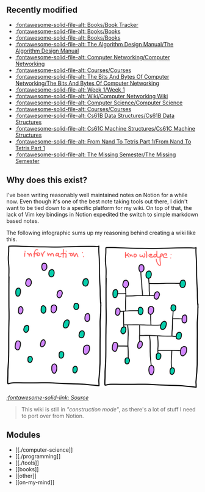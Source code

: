 Recently modified
---

<!--
RECENTLYMODIFIEDBEGIN
-->

- [:fontawesome-solid-file-alt: Books/Book Tracker](books/00-book-tracker.md)
- [:fontawesome-solid-file-alt: Books/Books](books/books.md)
- [:fontawesome-solid-file-alt: Books/Books](computer-science/books/books.md)
- [:fontawesome-solid-file-alt: The Algorithm Design Manual/The Algorithm Design Manual](computer-science/books/the-algorithm-design-manual/the-algorithm-design-manual.md)
- [:fontawesome-solid-file-alt: Computer Networking/Computer Networking](computer-science/computer-networking/computer-networking.md)
- [:fontawesome-solid-file-alt: Courses/Courses](computer-science/computer-networking/courses/courses.md)
- [:fontawesome-solid-file-alt: The Bits And Bytes Of Computer Networking/The Bits And Bytes Of Computer Networking](computer-science/computer-networking/courses/the-bits-and-bytes-of-computer-networking/the-bits-and-bytes-of-computer-networking.md)
- [:fontawesome-solid-file-alt: Week 1/Week 1](computer-science/computer-networking/courses/the-bits-and-bytes-of-computer-networking/week-1/week-1.md)
- [:fontawesome-solid-file-alt: Wiki/Computer Networking Wiki](computer-science/computer-networking/wiki/computer-networking-wiki.md)
- [:fontawesome-solid-file-alt: Computer Science/Computer Science](computer-science/computer-science.md)
- [:fontawesome-solid-file-alt: Courses/Courses](computer-science/courses/courses.md)
- [:fontawesome-solid-file-alt: Cs61B Data Structures/Cs61B Data Structures](computer-science/courses/cs61b-data-structures/cs61b-data-structures.md)
- [:fontawesome-solid-file-alt: Cs61C Machine Structures/Cs61C Machine Structures](computer-science/courses/cs61c-machine-structures/cs61c-machine-structures.md)
- [:fontawesome-solid-file-alt: From Nand To Tetris Part 1/From Nand To Tetris Part 1](computer-science/courses/from-nand-to-tetris-part-1/from-nand-to-tetris-part-1.md)
- [:fontawesome-solid-file-alt: The Missing Semester/The Missing Semester](computer-science/courses/the-missing-semester/the-missing-semester.md)

<!--
RECENTLYMODIFIEDEND
-->


Why does this exist?
---

I've been writing reasonably well maintained notes on Notion for a while now. Even though it's one of the best note taking tools out there, I didn't want to be tied down to a specific platform for my wiki. On top of that, the lack of Vim key bindings in Notion expedited the switch to simple markdown based notes.

The following infographic sums up my reasoning behind creating a wiki like this.
<img src="assets/images/information-vs-knowledge.png" alt="information-vs-knowledge" class="responsive">

*[:fontawesome-solid-link: Source](https://www.gapingvoid.com/blog/2014/01/22/information-vs-knowledge/)*

> This wiki is still in *"construction mode"*, as there's a lot of stuff I need to port over from Notion.

Modules
---

- [[./computer-science]]
- [[./programming]]
- [[./tools]]
- [[books]]
- [[other]]
- [[on-my-mind]]
